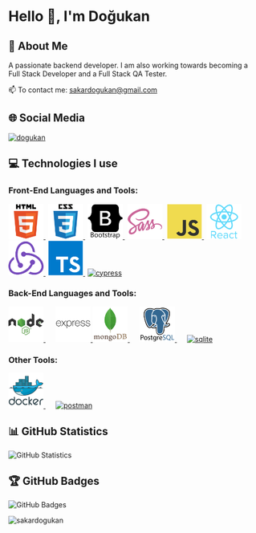 # Hello 👋, I'm Doğukan
## 🚀 About Me

A passionate backend developer. I am also working towards becoming a Full Stack Developer and a Full Stack QA Tester.

📫 To contact me: sakardogukan@gmail.com

## 🌐 Social Media

<a href="https://www.linkedin.com/in/dogukansakar/" target="blank"> <img src="https://raw.githubusercontent.com/rahuldkjain/github-profile-readme-generator/master/src/images/icons/Social/linked-in-alt.svg" alt="dogukan" height="20" width="70" /></a>

## 💻 Technologies I use
### Front-End Languages and Tools:
<a style="margin-right:5px" href="https://www.w3.org/html/" target="_blank" rel="noreferrer"> <img src="https://raw.githubusercontent.com/devicons/devicon/master/icons/html5/html5-original-wordmark.svg" alt="html5" width="70" height="70"/> </a> 
<a style="margin-right:5px" href="https://www.w3schools.com/css/" target="_blank" rel="noreferrer"> <img src="https://raw.githubusercontent.com/devicons/devicon/master/icons/css3/css3-original-wordmark.svg" alt="css3" width="70" height="70"/> </a>
<a style="margin-right:5px" href="https://getbootstrap.com" target="_blank" rel="noreferrer"> <img src="https://raw.githubusercontent.com/devicons/devicon/master/icons/bootstrap/bootstrap-plain-wordmark.svg" alt="bootstrap" width="70" height="70"/> </a>
<a style="margin-right:5px" href="https://sass-lang.com" target="_blank" rel="noreferrer"> <img src="https://raw.githubusercontent.com/devicons/devicon/master/icons/sass/sass-original.svg" alt="sass" width="70" height="70"/> </a>
<a style="margin-right:5px" href="https://developer.mozilla.org/en-US/docs/Web/JavaScript" target="_blank" rel="noreferrer"> <img src="https://raw.githubusercontent.com/devicons/devicon/master/icons/javascript/javascript-original.svg" alt="javascript" width="70" height="70"/> </a>
<a style="margin-right:5px" href="https://reactjs.org/" target="_blank" rel="noreferrer"> <img src="https://raw.githubusercontent.com/devicons/devicon/master/icons/react/react-original-wordmark.svg" alt="react" width="70" height="70"/> </a>
<a style="margin-right:5px" href="https://redux.js.org" target="_blank" rel="noreferrer"> <img src="https://raw.githubusercontent.com/devicons/devicon/master/icons/redux/redux-original.svg" alt="redux" width="70" height="70"/> </a>
<a style="margin-right:5px" href="https://www.typescriptlang.org/" target="_blank" rel="noreferrer"> <img src="https://raw.githubusercontent.com/devicons/devicon/master/icons/typescript/typescript-original.svg" alt="typescript" width="70" height="70"/> </a>
<a style="margin-right:5px" href="https://www.cypress.io" target="_blank" rel="noreferrer"> <img src="https://raw.githubusercontent.com/simple-icons/simple-icons/6e46ec1fc23b60c8fd0d2f2ff46db82e16dbd75f/icons/cypress.svg" alt="cypress" width="70" height="70"/> </a>

### Back-End Languages and Tools:
<a style="margin-right:20px" href="https://nodejs.org" target="_blank" rel="noreferrer"> <img src="https://raw.githubusercontent.com/devicons/devicon/master/icons/nodejs/nodejs-original-wordmark.svg" alt="nodejs" width="70" height="70"/> </a> <a href="https://expressjs.com" target="_blank" rel="noreferrer"> <img src="https://raw.githubusercontent.com/devicons/devicon/master/icons/express/express-original-wordmark.svg" alt="express" width="70" height="70"/> </a>
<a style="margin-right:20px" href="https://www.mongodb.com/" target="_blank" rel="noreferrer"> <img src="https://raw.githubusercontent.com/devicons/devicon/master/icons/mongodb/mongodb-original-wordmark.svg" alt="mongodb" width="70" height="70"/> </a>
<a style="margin-right:20px" href="https://www.postgresql.org" target="_blank" rel="noreferrer"> <img src="https://raw.githubusercontent.com/devicons/devicon/master/icons/postgresql/postgresql-original-wordmark.svg" alt="postgresql" width="70" height="70"/> </a>
<a style="margin-right:20px" href="https://www.sqlite.org/" target="_blank" rel="noreferrer"> <img src="https://www.vectorlogo.zone/logos/sqlite/sqlite-icon.svg" alt="sqlite" width="70" height="70"/> </a>

### Other Tools:
<a style="margin-right:20px" href="https://www.docker.com/" target="_blank" rel="noreferrer"> <img src="https://raw.githubusercontent.com/devicons/devicon/master/icons/docker/docker-original-wordmark.svg" alt="docker" width="70" height="70"/> </a>
<a style="margin-right:20px" href="https://postman.com" target="_blank" rel="noreferrer"> <img src="https://www.vectorlogo.zone/logos/getpostman/getpostman-icon.svg" alt="postman" width="70" height="70"/> </a>

## 📊 GitHub Statistics
![GitHub Statistics](https://github-readme-stats.vercel.app/api?username=sakardogukan&theme=synthwave&hide_border=false&include_all_commits=true&count_private=true)

## 🏆 GitHub Badges
![GitHub Badges](https://github-profile-trophy.vercel.app/?username=sakardogukan&theme=radical&no-frame=false&no-bg=true&margin-w=4)

<p><img src="https://github-readme-stats.vercel.app/api/top-langs?username=sakardogukan&show_icons=true&locale=en&layout=compact" alt="sakardogukan" /></p>
